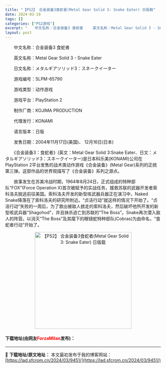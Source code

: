 ```yaml
---
title: "【PS2】 合金装备3食蛇者(Metal Gear Solid 3: Snake Eater) 日版载"
date: 2024-03-19
tags: []
categories: ["PS2游戏"]
excerpt: "　　中文名称：合金装备3 食蛇者 　　英文名称：Metal Gear Solid 3 - Snake Eater 　　日文名称：メタルギアソリッド3：スネークイーター 　　游戏编号：SLPM-65790 　　游戏类型：动作游戏 　　游戏平台：PlayStation 2 　　制作厂商：KOJIMA P&hellip;"
layout: post
---
```


 <p>　　中文名称：合金装备3 食蛇者</p> <p>　　英文名称：Metal Gear Solid 3 - Snake Eater</p> <p>　　日文名称：メタルギアソリッド3：スネークイーター</p> <p>　　游戏编号：SLPM-65790</p> <p>　　游戏类型：动作游戏</p> <p>　　游戏平台：PlayStation 2</p> <p>　　制作厂商：KOJIMA PRODUCTION</p> <p>　　代理发行：KONAMI</p> <p>　　语言版本：日版</p> <p>　　发售日期：2004年11月17日(美国)、 12月16日(日本)</p> <p>　　《合金装备3：食蛇者》(英文：Metal Gear Solid 3:Snake Eater、日文：メタルギアソリッド3：スネークイーター)是日本科乐美(KONAMI)公司在PlayStation 2平台发售的战术类动作游戏《合金装备》(Metal Gear)系列的正统第三弹。这部作品的世界观描写了《合金装备》系列之源点。</p> <p>　　故事发生在苏美冷战时期，1964年8月24日，正式组成的特种部队&ldquo;FOX&rdquo;(Force Operation X)首次被赋予的实战任务，援救苏联的武器开发者索科洛夫脱逃前往美国。索科洛夫开发的新型咳武器兵器正在演习中，Naked Snake降落在了索科洛夫的研究所附近。&ldquo;贞洁行动&rdquo;就这样的情况下开始了。&ldquo;贞洁行动&rdquo;失败的一周后，为了救出被敌人掳走的索科洛夫，然后破坏他所开发的新型咳武兵器&ldquo;Shagohod&rdquo;，并且抹杀逃亡到苏联的&ldquo;The Boss&rdquo;。Snake再次潜入敌人的阵营。以消灭&ldquo;The Boss&rdquo;及其麾下的眼镜蛇特种部队(Cobras)为由命名，&ldquo;食蛇者行动&rdquo;开始了。</p> <p align="center"><img align="" border="0" src="https://lad.sfcrom.cn/wp-content/uploads/2024/03/20240319_65f99863ae37d.jpg" width="313" alt="【PS2】 合金装备3食蛇者(Metal Gear Solid 3: Snake Eater) 日版载" /></p> <p><h4>下载地址(由网友<font color="red">ForzaMilan</font>发布)：</h4></p> 

---
📖 **下载地址/原文地址：** 本文最初发布于我的博客网站：[https://lad.sfcrom.cn/2024/03/9451/](https://lad.sfcrom.cn/2024/03/9451/)
